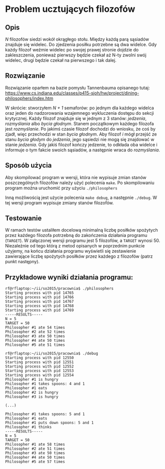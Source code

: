 Problem ucztujących filozofów
============

Opis
----
*N* filozofów siedzi wokół okrągłego stołu. Między każdą parą sąsiadów znajduje się widelec.
Do zjedzenia posiłku potrzebne są dwa widelce. Gdy każdy filozof weźmie widelec po swojej prawej
stronie dojdzie do zakleszczenia, ponieważ pierwszy będzie czekał aż N-ty zwolni swój widelec, drugi będzie
czekał na pierwszego i tak dalej.

Rozwiązanie
-----
Rozwiązanie oparłem na bazie pomysłu Tannenbauma opisanego tutaj:
https://www.cs.indiana.edu/classes/p415-sjoh/hw/project/dining-philosophers/index.htm

W skrócie: stworzyłem *N + 1* semaforów: po jednym dla każdego widelca oraz jeden do nadzorowania wzajemnego 
wykluczenia dostępu do sekcji krytycznej. Każdy filozof znajduje się w jednym z 3 stanów: *jedzenia*, *rozmyślania* albo 
*bycia głodnym*. Stanem początkowym każdego filozofa jest *rozmyślanie*. Po jakimś czasie filozof dochodzi do wniosku, 
że coś by zjadł, więc przechodzi w stan *bycia głodnym*. Aby filozof *i* mógł przejść ze stanu *bycia głodym* do *jedzenia*, 
jego sąsiedzi nie mogą się znajdować w stanie *jedzenia*. Gdy jakiś filozof kończy jedzenie, to odkłada oba widelce 
i informuje o tym fakcie swoich sąsiadów, a następnie wraca do *rozmyślania*.

Sposób użycia
-----
Aby skompilować program w wersji, która nie wypisuje zmian stanów poszczególnych filozofów należy użyć polecenia
`make`. Po skompilowaniu program można uruchomić przy użyciu `./philosophers`

Inną możliwością jest użycie polecenia `make debug`, a następnie `./debug`. W tej wersji program wypisuje zmiany stanów 
filozofów.

Testowanie
-------
W ramach testów ustaliłem docelową minimalną liczbę posiłków spożytych przez każdego filozofa potrzebną do zakończenia
działania programu (`TARGET`). W załączonej wersji programu jest 5 filozofów, a `TARGET` wynosi 50. Niezależnie od
tego którą z metod opisanych w poprzednim punkcie użyjemy, na końcu działania programu wyświetli się zestawienie
zawierające liczbę spożytych posiłków przez każdego z filozofów (patrz punkt następny).

Przykładowe wyniki działania programu:
--------
```
rf@rflaptop:~/ii/so2015/pracownia$ ./philosophers 
Starting process with pid 14765
Starting process with pid 14766
Starting process with pid 14767
Starting process with pid 14768
Starting process with pid 14769
-----RESULTS-----
N = 5
TARGET = 50
Philosopher #1 ate 54 times
Philosopher #2 ate 52 times
Philosopher #3 ate 50 times
Philosopher #4 ate 50 times
Philosopher #5 ate 51 times
```
```
rf@rflaptop:~/ii/so2015/pracownia$ ./debug 
Starting process with pid 12550
Starting process with pid 12551
Starting process with pid 12552
Starting process with pid 12553
Starting process with pid 12554
Philosopher #1 is hungry
Philosopher #1 takes spoons: 4 and 1
Philosopher #1 eats
Philosopher #2 is hungry
Philosopher #3 is hungry

(...)

Philosopher #1 takes spoons: 5 and 1
Philosopher #1 eats
Philosopher #1 puts down spoons: 5 and 1
Philosopher #1 thinks
-----RESULTS-----
N = 5
TARGET = 50
Philosopher #1 ate 58 times
Philosopher #2 ate 51 times
Philosopher #3 ate 50 times
Philosopher #4 ate 50 times
Philosopher #5 ate 57 times
```
